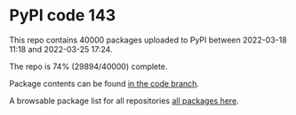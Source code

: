 # PyPI code 143

This repo contains 40000 packages uploaded to PyPI between 
2022-03-18 11:18 and 2022-03-25 17:24.

The repo is 74% (29894/40000) complete.

Package contents can be found [in the code branch](https://github.com/pypi-data/pypi-mirror-143/tree/code/packages).

A browsable package list for all repositories [all packages here](https://pypi-data.github.io/website/repositories/pypi-mirror-143).


